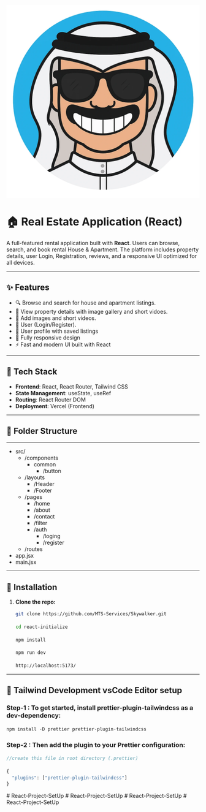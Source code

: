 ![alt text](/public/logo.png)

# 🏠 Real Estate Application (React)

A full-featured rental application built with **React**. Users can browse, search, and book rental House & Apartment. The platform includes property details, user Login, Registration, reviews, and a responsive UI optimized for all devices.

---

## ✨ Features

- 🔍 Browse and search for house and apartment listings.
- 🏡 View property details with image gallery and short vidoes.
- 📝 Add images and short videos.
- 🔐 User (Login/Register).
- 💾 User profile with saved listings
- 📱 Fully responsive design
- ⚡ Fast and modern UI built with React

---

## 🚀 Tech Stack

- **Frontend**: React, React Router, Tailwind CSS
- **State Management**: useState, useRef
- **Routing**: React Router DOM
- **Deployment**: Vercel (Frontend)

---

## 📁 Folder Structure

---

- src/
  - /components
    - common
      - /button
  - /layouts
    - /Header
    - /Footer
  - /pages
    - /home
    - /about
    - /contact
    - /filter
    - /auth
      - /loging
      - /register
  - /routes
- app.jsx
- main.jsx

---

## 🔧 Installation

1. **Clone the repo:**

   ```bash
   git clone https://github.com/MTS-Services/Skywalker.git

   cd react-initialize

   npm install

   npm run dev

   http://localhost:5173/

   ```

---

## 🎨 Tailwind Development vsCode Editor setup

### Step-1 : To get started, install prettier-plugin-tailwindcss as a dev-dependency:

```js
npm install -D prettier prettier-plugin-tailwindcss
```

### Step-2 : Then add the plugin to your Prettier configuration:

```js
//create this file in root directory (.prettier)

{
  "plugins": ["prettier-plugin-tailwindcss"]
}
```

#   R e a c t - P r o j e c t - S e t U p 
 
 #   R e a c t - P r o j e c t - S e t U p 
 
 #   R e a c t - P r o j e c t - S e t U p 
 
 #   R e a c t - P r o j e c t - S e t U p 
 
 
